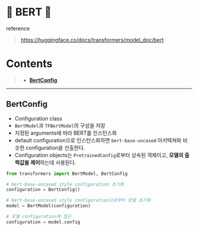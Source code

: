 🤗 BERT 🤗
===
reference
> https://huggingface.co/docs/transformers/model_doc/bert
# Contents
> * **[BertConfig](#BertConfig)**

***

## BertConfig
* Configuration class
* `BertModel`과 `TFBertModel`의 구성을 저장
* 지정된 arguments에 따라 BERT를 인스턴스화
* default configuration으로 인스턴스화하면 `bert-base-uncased` 아키텍쳐와 비슷한 configuration을 산출한다.
* Configuration objects는 `PretrainedConfig`로부터 상속된 객체이고, **모델의 출력값을 제어**하는데 사용된다.

```python
from transformers import BertModel, BertConfig

# bert-base-uncased style configuration 초기화
configuration = BertConfig()

# bert-base-uncased style configuration으로부터 모델 초기화
model = BertModel(configuration)

# 모델 configuration에 접근
configuration = model.config
```
